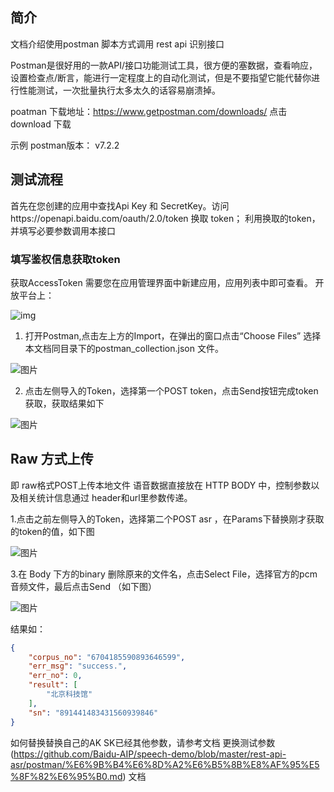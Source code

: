 ## 简介

文档介绍使用postman 脚本方式调用 rest api 识别接口 

Postman是很好用的一款API/接口功能测试工具，很方便的塞数据，查看响应，设置检查点/断言，能进行一定程度上的自动化测试，但是不要指望它能代替你进行性能测试，一次批量执行太多太久的话容易崩溃掉。

poatman 下载地址：https://www.getpostman.com/downloads/  点击download 下载

示例 postman版本： v7.2.2


## 测试流程

首先在您创建的应用中查找Api Key 和 SecretKey。访问https://openapi.baidu.com/oauth/2.0/token 换取 token；
利用换取的token，并填写必要参数调用本接口



###  填写鉴权信息获取token

获取AccessToken 需要您在应用管理界面中新建应用，应用列表中即可查看。 开放平台上： 

![img](https://raw.githubusercontent.com/Baidu-AIP/speech-demo/master/rest-api-asr/postman/doc-images/201906201700.jpg)


1. 打开Postman,点击左上方的Import，在弹出的窗口点击“Choose Files” 选择本文档同目录下的postman_collection.json 文件。

![图片](https://raw.githubusercontent.com/Baidu-AIP/speech-demo/master/rest-api-asr/postman/doc-images/201906201400.png)

2. 点击左侧导入的Token，选择第一个POST token，点击Send按钮完成token获取，获取结果如下

![图片](https://raw.githubusercontent.com/Baidu-AIP/speech-demo/master/rest-api-asr/postman/doc-images/201906201401.png)


  

## Raw 方式上传

即 raw格式POST上传本地文件 语音数据直接放在 HTTP BODY 中，控制参数以及相关统计信息通过 header和url里参数传递。

1.点击之前左侧导入的Token，选择第二个POST asr ，在Params下替换刚才获取的token的值，如下图

![图片](https://raw.githubusercontent.com/Baidu-AIP/speech-demo/master/rest-api-asr/postman/doc-images/201906201402.png)


3.在 Body 下方的binary 删除原来的文件名，点击Select File，选择官方的pcm音频文件，最后点击Send （如下图）

![图片](https://raw.githubusercontent.com/Baidu-AIP/speech-demo/master/rest-api-asr/postman/doc-images/201906201403.png)


结果如：
```json
{
    "corpus_no": "6704185590893646599",
    "err_msg": "success.",
    "err_no": 0,
    "result": [
        "北京科技馆"
    ],
    "sn": "891441483431560939846"
}
```

如何替换替换自己的AK SK已经其他参数，请参考文档 更换测试参数(https://github.com/Baidu-AIP/speech-demo/blob/master/rest-api-asr/postman/%E6%9B%B4%E6%8D%A2%E6%B5%8B%E8%AF%95%E5%8F%82%E6%95%B0.md) 文档



